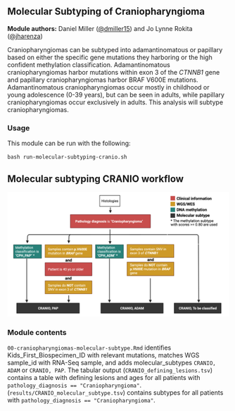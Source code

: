 ## Molecular Subtyping of Craniopharyngioma 

**Module authors:** Daniel Miller ([@dmiller15](https://github.com/dmiller15)) and Jo Lynne Rokita ([@jharenza](https://github.com/jharenza))

Craniopharyngiomas can be subtyped into adamantinomatous or papillary based on either the specific gene mutations they harboring or the high confident methylation classification.
Adamantinomatous craniopharyngiomas harbor mutations within exon 3 of the _CTNNB1_ gene and papillary craniopharyngiomas harbor BRAF V600E mutations.
Adamantinomatous craniopharyngiomas occur mostly in childhood or young adolescence (0-39 years), but can be seen in adults, while papillary craniopharyngiomas occur exclusively in adults.
This analysis will subtype craniopharyngiomas.

### Usage

This module can be run with the following:

```
bash run-molecular-subtyping-cranio.sh
```

## Molecular subtyping CRANIO workflow

 ![CRANIO molecular subtyping workflow](./plot/CRANIO_subtyping.png)

### Module contents

`00-craniopharyngiomas-molecular-subtype.Rmd` identifies Kids_First_Biospecimen_ID with relevant mutations, matches WGS sample_id with RNA-Seq sample, and adds molecular_subtypes `CRANIO, ADAM` or `CRANIO, PAP`.
The tabular output (`CRANIO_defining_lesions.tsv`) contains a table with defining lesions and ages for all patients with `pathology_diagnosis == "Craniopharyngioma"`. 
(`results/CRANIO_molecular_subtype.tsv`) contains subtypes for all patients with `pathology_diagnosis == "Craniopharyngioma"`.
